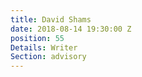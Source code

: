 ```yaml
---
title: David Shams
date: 2018-08-14 19:30:00 Z
position: 55
Details: Writer
Section: advisory
---
```


